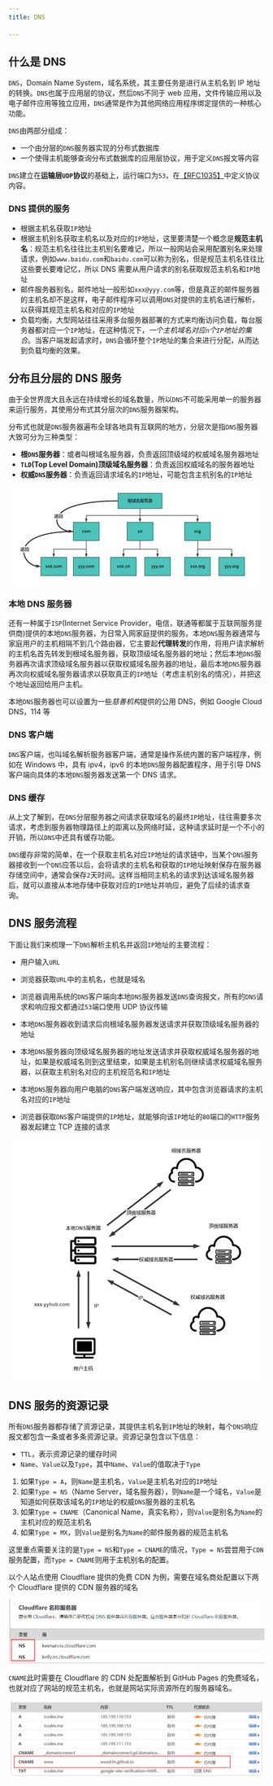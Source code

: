 ```yaml
---
title: DNS

---
```


## 什么是 DNS

`DNS`，Domain Name System，域名系统，其主要任务是进行从主机名到 IP 地址的转换。`DNS`也属于应用层的协议，然后`DNS`不同于 web 应用，文件传输应用以及电子邮件应用等独立应用，`DNS`通常是作为其他网络应用程序绑定提供的一种核心功能。

`DNS`由两部分组成：

- 一个由分层的`DNS`服务器实现的分布式数据库
- 一个使得主机能够查询分布式数据库的应用层协议，用于定义`DNS`报文等内容

`DNS`建立在**运输层`UDP`协议**的基础上，运行端口为`53`，在[【RFC1035】](https://tools.ietf.org/html/rfc1035)中定义协议内容。

### DNS 提供的服务

- 根据主机名获取`IP`地址
- 根据主机别名获取主机名以及对应的`IP`地址，这里要清楚一个概念是**规范主机名**：规范主机名往往比主机别名要难记，所以一般网站会采用配置别名来处理请求，例如`www.baidu.com`和`baidu.com`可以称为别名，但是规范主机名往往比这些要长要难记忆，所以 DNS 需要从用户请求的别名获取规范主机名和`IP`地址
- 邮件服务器别名，邮件地址一般形如`xxx@yyy.com`等，但是真正的邮件服务器的主机名却不是这样，电子邮件程序可以调用`DNS`对提供的主机名进行解析，以获得其规范主机名和对应的`IP`地址
- 负载均衡，大型网站往往采用多台服务器部署的方式来均衡访问负载，每台服务器都对应一个`IP`地址，在这种情况下，_一个主机域名对应`n`个`IP`地址的集合_。当客户端发起请求时，`DNS`会循环整个`IP`地址的集合来进行分配，从而达到负载均衡的效果。

## 分布且分层的 DNS 服务

由于全世界庞大且永远在持续增长的域名数量，所以`DNS`不可能采用单一的服务器来运行服务，其使用分布式其分层次的`DNS`服务器架构。

分布式也就是`DNS`服务器遍布全球各地具有互联网的地方，分层次是指`DNS`服务器大致可分为三种类型：

- **根`DNS`服务器**：或者叫根域名服务器，负责返回顶级域的权威域名服务器地址
- **`TLD`(Top Level Domain)顶级域名服务器**：负责返回权威域名的服务器地址
- **权威`DNS`服务器**：负责返回请求域名的`IP`地址，可能包含主机别名的`IP`地址

![image-20210320181939011](../../../public/images/image-20210320181939011.png)

### 本地 DNS 服务器

还有一种属于`ISP`(Internet Service Provider，电信，联通等都属于互联网服务提供商)提供的本地`DNS`服务器，为日常入网家庭提供的服务。本地`DNS`服务器通常与家庭用户的主机相隔不到几个路由器，它主要起**代理转发**的作用，将用户请求解析的主机名首先转发到根域名服务器，获取顶级域名服务器的地址；然后本地`DNS`服务器再次请求顶级域名服务器以获取权威域名服务器的地址，最后本地`DNS`服务器再次向权威域名服务器请求以获取真正的`IP`地址（考虑主机别名的情况），并把这个地址返回给用户主机。

本地`DNS`服务器也可以设置为一些*慈善机构*提供的公用 DNS，例如 Google Cloud DNS，114 等

### DNS 客户端

`DNS`客户端，也叫域名解析服务器客户端，通常是操作系统内置的客户端程序，例如在 Windows 中，具有 ipv4，ipv6 的本地`DNS`服务器配置程序，用于引导 DNS 客户端向具体的本地`DNS`服务器发送第一个 DNS 请求。

### DNS 缓存

从上文了解到，在`DNS`分层服务器之间请求获取域名的最终`IP`地址，往往需要多次请求，考虑到服务器物理路径上的距离以及网络时延，这种请求延时是一个不小的开销，所以`DNS`中还具有缓存功能。

`DNS`缓存非常的简单，在一个获取主机名对应`IP`地址的请求链中，当某个`DNS`服务器接收到一个`DNS`应答以后，会将请求的主机名和获取的`IP`地址映射保存在服务器存储空间中，通常会保存`2`天时间。这样当相同主机名的请求到达该域名服务器后，就可以直接从本地存储中获取对应的`IP`地址并响应，避免了后续的请求查询。

## DNS 服务流程

下面让我们来梳理一下`DNS`解析主机名并返回`IP`地址的主要流程：

- 用户输入`URL`
- 浏览器获取`URL`中的主机名，也就是域名
- 浏览器调用系统的`DNS`客户端向本地`DNS`服务器发送`DNS`查询报文，所有的`DNS`请求和响应报文都通过`53`端口使用 UDP 协议传输
- 本地`DNS`服务器收到请求后向根域名服务器发送请求并获取顶级域名服务器的地址
- 本地`DNS`服务器向顶级域名服务器的地址发送请求并获取权威域名服务器的地址，如果是权威域名则到这里结束，如果是主机别名则继续请求权威域名服务器，以获取主机别名对应的主机规范名和`IP`地址
- 本地`DNS`服务器向用户电脑的`DNS`客户端发送响应，其中包含浏览器请求的主机名对应的`IP`地址

- 浏览器获取`DNS`客户端提供的`IP`地址，就能够向该`IP`地址的`80`端口的`HTTP`服务器发起建立 TCP 连接的请求

![image-20210321223459860](../../../public/images/image-20210321223459860.png)

## DNS 服务的资源记录

所有`DNS`服务器都存储了资源记录，其提供主机名到`IP`地址的映射，每个`DNS`响应报文都包含一条或者多条资源记录。资源记录包含以下信息：

- `TTL`，表示资源记录的缓存时间
- `Name`、`Value`以及`Type`，其中`Name`、`Value`的值取决于`Type`

1. 如果`Type = A`，则`Name`是主机名，`Value`是主机名对应的`IP`地址
2. 如果`Type = NS`（Name Server，域名服务器），则`Name`是一个域名，`Value`是知道如何获取该域名的`IP`地址的权威`DNS`服务器的主机名
3. 如果`Type = CNAME`（Canonical Name，真实名称），则`Value`是别名为`Name`的主机对应的规范主机名
4. 如果`Type = MX`，则`Value`是别名为`Name`的邮件服务器的规范主机名

这里重点需要关注的是`Type = NS`和`Type = CNAME`的情况，`Type = NS`尝尝用于`CDN`服务配置，而`Type = CNAME`则用于主机别名的配置。

以个人站点使用 Cloudflare 提供的免费 CDN 为例，需要在域名商处配置以下两个 Cloudflare 提供的 CDN 服务器的域名

![image-20210321220302918](../../../public/images/image-20210321220302918.png)

`CNAME`此时需要在 Cloudflare 的 CDN 处配置解析到 GitHub Pages 的免费域名，也就对应了网站的规范主机名，也就是网站实际资源所在的服务器域名。

![image-20210321220536497](../../../public/images/image-20210321220536497-164114181442838.png)